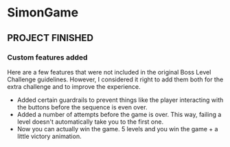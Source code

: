 # SimonGame

## PROJECT FINISHED

### Custom features added
Here are a few features that were not included in the original Boss Level Challenge guidelines. However, I considered it right to add them both for the extra challenge and to improve the experience.
- Added certain guardrails to prevent things like the player interacting with the buttons before the sequence is even over.
- Added a number of attempts before the game is over. This way, failing a level doesn't automatically take you to the first one.
- Now you can actually win the game. 5 levels and you win the game + a little victory animation.
